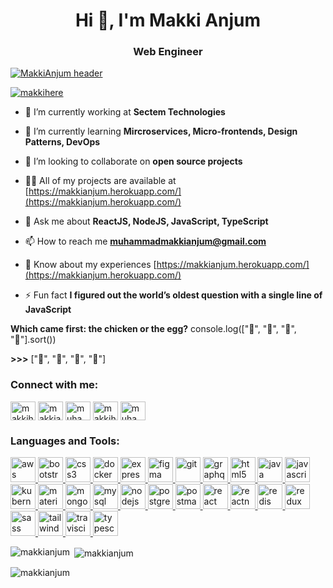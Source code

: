 <h1 align="center">Hi 👋, I'm Makki Anjum</h1>
<h3 align="center">Web Engineer</h3>

[![MakkiAnjum
header](https://github.com/MakkiAnjum/MakkiAnjum/blob/main/banner.png)](https://makkianjum.herokuapp.com)

<p align="left"> <a href="https://twitter.com/makkihere" target="blank"><img src="https://img.shields.io/twitter/follow/makkihere?logo=twitter&style=for-the-badge" alt="makkihere" /></a> </p>

- 🔭 I’m currently working at **Sectem Technologies**

- 🌱 I’m currently learning **Mircroservices, Micro-frontends, Design Patterns, DevOps**

- 👯 I’m looking to collaborate on **open source projects**

- 👨‍💻 All of my projects are available at [https://makkianjum.herokuapp.com/](https://makkianjum.herokuapp.com/)

- 💬 Ask me about **ReactJS, NodeJS, JavaScript, TypeScript**

- 📫 How to reach me **muhammadmakkianjum@gmail.com**

- 📄 Know about my experiences [https://makkianjum.herokuapp.com/](https://makkianjum.herokuapp.com/)

- ⚡ Fun fact **I figured out the world’s oldest question with a single line of JavaScript**

**Which came first: the chicken or the egg?**
console.log(["🥚", "🐣", "🐥", "🐔"].sort())

**>>>** ["🐔", "🐣", "🐥", "🥚"]

<h3 align="left">Connect with me:</h3>
<p align="left">
<a href="https://twitter.com/makkihere" target="blank"><img align="center" src="https://cdn.jsdelivr.net/npm/simple-icons@3.0.1/icons/twitter.svg" alt="makkihere" height="30" width="40" /></a>
<a href="https://linkedin.com/in/makkianjum" target="blank"><img align="center" src="https://cdn.jsdelivr.net/npm/simple-icons@3.0.1/icons/linkedin.svg" alt="makkianjum" height="30" width="40" /></a>
<a href="https://fb.com/muhammadmakkianjum" target="blank"><img align="center" src="https://cdn.jsdelivr.net/npm/simple-icons@3.0.1/icons/facebook.svg" alt="muhammadmakkianjum" height="30" width="40" /></a>
<a href="https://instagram.com/makkihere" target="blank"><img align="center" src="https://cdn.jsdelivr.net/npm/simple-icons@3.0.1/icons/instagram.svg" alt="makkihere" height="30" width="40" /></a>
<a href="https://www.hackerrank.com/muhammadmakkian1" target="blank"><img align="center" src="https://cdn.jsdelivr.net/npm/simple-icons@3.0.1/icons/hackerrank.svg" alt="muhammadmakkian1" height="30" width="40" /></a>
</p>

<h3 align="left">Languages and Tools:</h3>
<p align="left"> <a href="https://aws.amazon.com" target="_blank"> <img src="https://devicons.github.io/devicon/devicon.git/icons/amazonwebservices/amazonwebservices-original-wordmark.svg" alt="aws" width="40" height="40"/> </a> <a href="https://getbootstrap.com" target="_blank"> <img src="https://devicons.github.io/devicon/devicon.git/icons/bootstrap/bootstrap-plain.svg" alt="bootstrap" width="40" height="40"/> </a> <a href="https://www.w3schools.com/css/" target="_blank"> <img src="https://devicons.github.io/devicon/devicon.git/icons/css3/css3-original-wordmark.svg" alt="css3" width="40" height="40"/> </a> <a href="https://www.docker.com/" target="_blank"> <img src="https://devicons.github.io/devicon/devicon.git/icons/docker/docker-original-wordmark.svg" alt="docker" width="40" height="40"/> </a> <a href="https://expressjs.com" target="_blank"> <img src="https://devicons.github.io/devicon/devicon.git/icons/express/express-original-wordmark.svg" alt="express" width="40" height="40"/> </a> <a href="https://www.figma.com/" target="_blank"> <img src="https://www.vectorlogo.zone/logos/figma/figma-icon.svg" alt="figma" width="40" height="40"/> </a> <a href="https://git-scm.com/" target="_blank"> <img src="https://www.vectorlogo.zone/logos/git-scm/git-scm-icon.svg" alt="git" width="40" height="40"/> </a> <a href="https://graphql.org" target="_blank"> <img src="https://www.vectorlogo.zone/logos/graphql/graphql-icon.svg" alt="graphql" width="40" height="40"/> </a> <a href="https://www.w3.org/html/" target="_blank"> <img src="https://devicons.github.io/devicon/devicon.git/icons/html5/html5-original-wordmark.svg" alt="html5" width="40" height="40"/> </a> <a href="https://www.java.com" target="_blank"> <img src="https://devicons.github.io/devicon/devicon.git/icons/java/java-original-wordmark.svg" alt="java" width="40" height="40"/> </a> <a href="https://developer.mozilla.org/en-US/docs/Web/JavaScript" target="_blank"> <img src="https://devicons.github.io/devicon/devicon.git/icons/javascript/javascript-original.svg" alt="javascript" width="40" height="40"/> </a> <a href="https://kubernetes.io" target="_blank"> <img src="https://www.vectorlogo.zone/logos/kubernetes/kubernetes-icon.svg" alt="kubernetes" width="40" height="40"/> </a> <a href="https://materializecss.com/" target="_blank"> <img src="https://raw.githubusercontent.com/prplx/svg-logos/5585531d45d294869c4eaab4d7cf2e9c167710a9/svg/materialize.svg" alt="materialize" width="40" height="40"/> </a> <a href="https://www.mongodb.com/" target="_blank"> <img src="https://devicons.github.io/devicon/devicon.git/icons/mongodb/mongodb-original-wordmark.svg" alt="mongodb" width="40" height="40"/> </a> <a href="https://www.mysql.com/" target="_blank"> <img src="https://devicons.github.io/devicon/devicon.git/icons/mysql/mysql-original-wordmark.svg" alt="mysql" width="40" height="40"/> </a> <a href="https://nodejs.org" target="_blank"> <img src="https://devicons.github.io/devicon/devicon.git/icons/nodejs/nodejs-original-wordmark.svg" alt="nodejs" width="40" height="40"/> </a> <a href="https://www.postgresql.org" target="_blank"> <img src="https://devicons.github.io/devicon/devicon.git/icons/postgresql/postgresql-original-wordmark.svg" alt="postgresql" width="40" height="40"/> </a> <a href="https://postman.com" target="_blank"> <img src="https://www.vectorlogo.zone/logos/getpostman/getpostman-icon.svg" alt="postman" width="40" height="40"/> </a> <a href="https://reactjs.org/" target="_blank"> <img src="https://devicons.github.io/devicon/devicon.git/icons/react/react-original-wordmark.svg" alt="react" width="40" height="40"/> </a> <a href="https://reactnative.dev/" target="_blank"> <img src="https://reactnative.dev/img/header_logo.svg" alt="reactnative" width="40" height="40"/> </a> <a href="https://redis.io" target="_blank"> <img src="https://devicons.github.io/devicon/devicon.git/icons/redis/redis-original-wordmark.svg" alt="redis" width="40" height="40"/> </a> <a href="https://redux.js.org" target="_blank"> <img src="https://devicons.github.io/devicon/devicon.git/icons/redux/redux-original.svg" alt="redux" width="40" height="40"/> </a> <a href="https://sass-lang.com" target="_blank"> <img src="https://devicons.github.io/devicon/devicon.git/icons/sass/sass-original.svg" alt="sass" width="40" height="40"/> </a> <a href="https://tailwindcss.com/" target="_blank"> <img src="https://www.vectorlogo.zone/logos/tailwindcss/tailwindcss-icon.svg" alt="tailwind" width="40" height="40"/> </a> <a href="https://travis-ci.org" target="_blank"> <img src="https://www.vectorlogo.zone/logos/travis-ci/travis-ci-icon.svg" alt="travisci" width="40" height="40"/> </a> <a href="https://www.typescriptlang.org/" target="_blank"> <img src="https://devicons.github.io/devicon/devicon.git/icons/typescript/typescript-original.svg" alt="typescript" width="40" height="40"/> </a> </p>

<p><img align="left" src="https://github-readme-stats.vercel.app/api/top-langs?username=makkianjum&show_icons=true&locale=en&layout=compact" alt="makkianjum" /></p>

<p>&nbsp;<img align="center" src="https://github-readme-stats.vercel.app/api?username=makkianjum&show_icons=true&locale=en" alt="makkianjum" /></p>

<p><img align="center" src="https://github-readme-streak-stats.herokuapp.com/?user=makkianjum&" alt="makkianjum" /></p>
